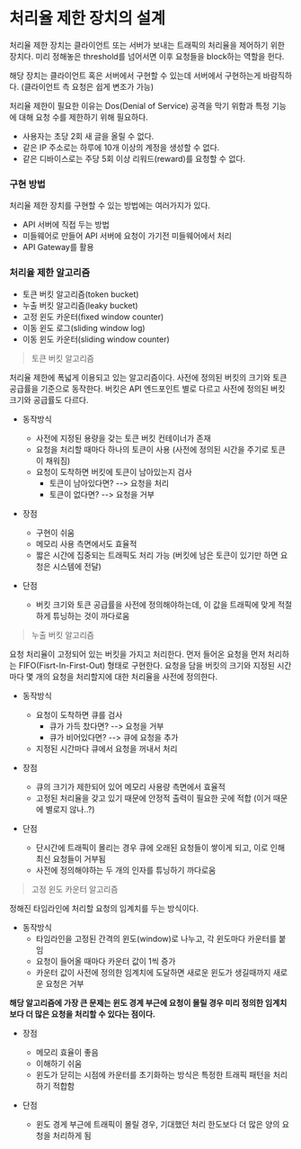 # 처리율 제한 장치의 설계

처리율 제한 장치는 클라이언트 또는 서버가 보내는 트래픽의 처리율을 제어하기 위한 장치다.
미리 정해놓은 threshold를 넘어서면 이후 요청들을 block하는 역할을 헌다.

해당 장치는 클라이언트 혹은 서버에서 구현할 수 있는데 서버에서 구현하는게 바람직하다. (클라이언트 측 요청은 쉽게 변조가 가능)

처리율 제한이 필요한 이유는 Dos(Denial of Service) 공격을 막기 위함과 특정 기능에 대해 요청 수를 제한하기 위해 필요하다.

- 사용자는 초당 2회 새 글을 올릴 수 없다.
- 같은 IP 주소로는 하루에 10개 이상의 계정을 생성할 수 없다.
- 같은 디바이스로는 주당 5회 이상 리워드(reward)를 요청할 수 없다.

### 구현 방법

처리율 제한 장치를 구현할 수 있는 방법에는 여러가지가 있다.

- API 서버에 직접 두는 방법
- 미들웨어로 만들어 API 서버에 요청이 가기전 미들웨어에서 처리
- API Gateway를 활용

### 처리율 제한 알고리즘

- 토큰 버킷 알고리즘(token bucket)
- 누출 버킷 알고리즘(leaky bucket)
- 고정 윈도 카운터(fixed window counter)
- 이동 윈도 로그(sliding window log)
- 이동 윈도 카운터(sliding window counter)

> 토큰 버킷 알고리즘

처리율 제한에 폭넓게 이용되고 있는 알고리즘이다. 사전에 정의된 버킷의 크기와 토큰 공급률을 기준으로 동작한다. 버킷은 API 엔드포인트 별로 다르고 사전에 정의된 버킷 크기와 공급률도 다르다.

- 동작방식

  - 사전에 지정된 용량을 갖는 토큰 버킷 컨테이너가 존재
  - 요청을 처리할 때마다 하나의 토큰이 사용 (사전에 정의된 시간을 주기로 토큰이 채워짐)
  - 요청이 도착하면 버킷에 토큰이 남아있는지 검사
    - 토큰이 남아있다면? --> 요청을 처리
    - 토큰이 없다면? --> 요청을 거부

- 장점

  - 구현이 쉬움
  - 메모리 사용 측면에서도 효율적
  - 짧은 시간에 집중되는 트래픽도 처리 가능 (버킷에 남은 토큰이 있기만 하면 요청은 시스템에 전달)

- 단점
  - 버킷 크기와 토큰 공급률을 사전에 정의해야하는데, 이 값을 트래픽에 맞게 적절하게 튜닝하는 것이 까다로움

> 누출 버킷 알고리즘

요청 처리율이 고정되어 있는 버킷을 가지고 처리한다. 먼저 들어온 요청을 먼저 처리하는 FIFO(Fisrt-In-First-Out) 형태로 구현한다. 요청을 담을 버킷의 크기와 지정된 시간마다 몇 개의 요청을 처리할지에 대한 처리율을 사전에 정의한다.

- 동작방식

  - 요청이 도착하면 큐를 검사
    - 큐가 가득 찼다면? --> 요청을 거부
    - 큐가 비어있다면? --> 큐에 요청을 추가
  - 지정된 시간마다 큐에서 요청을 꺼내서 처리

- 장점

  - 큐의 크기가 제한되어 있어 메모리 사용량 측면에서 효율적
  - 고정된 처리율을 갖고 있기 때문에 안정적 출력이 필요한 곳에 적합 (이거 때문에 별로지 않나..?)

- 단점
  - 단시간에 트래픽이 몰리는 경우 큐에 오래된 요청들이 쌓이게 되고, 이로 인해 최신 요청들이 거부됨
  - 사전에 정의해야하는 두 개의 인자를 튜닝하기 까다로움

> 고정 윈도 카운터 알고리즘

정해진 타임라인에 처리할 요청의 임계치를 두는 방식이다.

- 동작방식
  - 타임라인을 고정된 간격의 윈도(window)로 나누고, 각 윈도마다 카운터를 붙임
  - 요청이 들어올 때마다 카운터 값이 1씩 증가
  - 카운터 값이 사전에 정의한 임계치에 도달하면 새로운 윈도가 생길때까지 새로운 요청은 거부

**해당 알고리즘에 가장 큰 문제는 윈도 경계 부근에 요청이 몰릴 경우 미리 정의한 임계치보다 더 많은 요청을 처리할 수 있다는 점이다.**

- 장점

  - 메모리 효율이 좋음
  - 이해하기 쉬움
  - 윈도가 닫히는 시점에 카운터를 초기화하는 방식은 특정한 트래픽 패턴을 처리하기 적합함

- 단점
  - 윈도 경게 부근에 트래픽이 몰릴 경우, 기대했던 처리 한도보다 더 많은 양의 요청을 처리하게 됨
